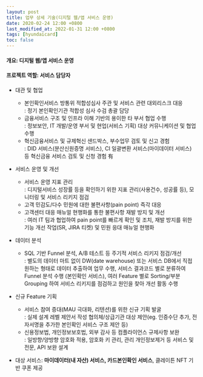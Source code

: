 ```yaml
---
layout: post
title: 업무 상세 기술(디지털 웹/앱 서비스 운영)
date: 2020-02-24 12:00 +0800
last_modified_at: 2022-01-31 12:00 +0800
tags: [hyundaicard]
toc: false
---
```

#### 개요: 디지털 웹/앱 서비스 운영
#### 프로젝트 역할: 서비스 담당자

- 대관 및 협업
    + 본인확인서비스 방통위 적합성심사 주관 및 서비스 관련 대외리스크 대응<br>: 정기 본인확인기관 적합성 심사 수검 총괄 담당
    + 금융서비스 구조 및 인프라 이해 기반의 용이한 타 부서 협업 수행<br>: 정보보안, IT 개발/운영 부서 및 현업(서비스 기획) 대상 커뮤니케이션 및 협업 수행
    + 혁신금융서비스 및 규제혁신 샌드박스, 부수업무 검토 및 신고 경험<br>: DID 서비스(분산신원증명 서비스), CI 일괄변환 서비스(마이데이터 서비스) 등 혁신금융 서비스 검토 및 신청 경험 有
- 서비스 운영 및 개선
    + 서비스 운영 지표 관리<br>: 디지털서비스 성장률 등을 확인하기 위한 지표 관리(사용건수, 성공률 등), 모니터링 및 서비스 리키지 점검
    + 고객 민감도/다수 민원에 대한 불편사항(pain point) 즉각 대응
    + 고객센터 대응 매뉴얼 현행화를 통한 불편사항 재발 방지 및 개선<br>: 여러 IT 팀과 협업하여 pain point를 빠르게 확인 및 조치, 재발 방지를 위한 기능 개선 작업(SR, JIRA 티켓) 및 민원 응대 매뉴얼 현행화
- 데이터 분석
    + SQL 기반 Funnel 분석, A/B 테스트 등 주기적 서비스 리키지 점검/개선<br>: 별도의 데이터 마트 없이 DW(date warehouse) 또는 서비스 DB에서 직접 원하는 형태로 데이터 추출하여 업무 수행, 서비스 결과코드 별로 분류하여 Funnel 분석 수행 (본인확인 서비스), 여러 Feature 별로 Sorting/부분 Grouping 하여 서비스 리키지를 점검하고 원인을 찾아 개선 활동 수행
- 신규 Feature 기획
    + 서비스 참여 증대(MAU 극대화, 리텐션)를 위한 신규 기획 발굴<br>: 실제 설계 레벨 제안서 작성 협의체/상급기관 대상 제안(eg. 인증수단 추가, 전자서명을 추가한 본인확인 서비스 구조 제안 등)
    + 신용정보법, 개인정보보호법, 외부 감사 등 컴플라이언스 규제사항 보완<br>: 일방향/양방향 암호화 적용, 암호화 키 관리, 관리 개인정보제거 등 서비스 및 전문, API 보완 설계


-	대상 서비스: **마이데이터(내 자산) 서비스, 카드본인확인 서비스**, 클레이튼 NFT 기반 쿠폰 제공
